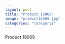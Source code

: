 ```yaml
---
layout: post
title: "Product 18069"
image: "product18069.jpg"
categories: "category1"
---
```

Product 18069
